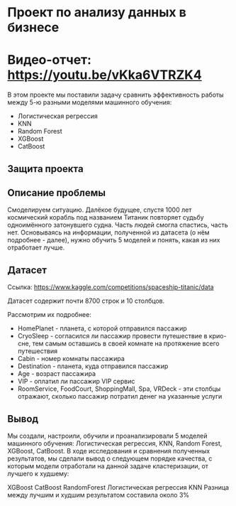 # Проект по анализу данных в бизнесе
# Видео-отчет: https://youtu.be/vKka6VTRZK4

В этом проекте мы поставили задачу сравнить эффективность работы между 5-ю разными моделями машинного обучения: 
- Логистическая регрессия
- KNN
- Random Forest
- XGBoost
- CatBoost

## Защита проекта

## Описание проблемы
Смоделируем ситуацию. Далёкое будущее, спустя 1000 лет космический корабль под названием Титаник повторяет судьбу одноимённого затонувшего судна. Часть людей смогла спастись, часть нет. Основываясь на информации, полученной из датасета (о нём подробнее - далее), нужно обучить 5 моделей и понять, какая из них отработает лучше.

## Датасет
Ссылка: https://www.kaggle.com/competitions/spaceship-titanic/data

Датасет содержит почти 8700 строк и 10 столбцов.

Рассмотрим их подробнее:

- HomePlanet - планета, с которой отправился пассажир
- CryoSleep - согласился ли пассажир провести путешествие в крио-сне, тем самым оставшись в своей комнате на протяжение всего путешествия
- Cabin - номер комнаты пассажира
- Destination - планета, куда отправился пассажир
- Age - возраст пассажира
- VIP - оплатил ли пассажир VIP сервис
- RoomService, FoodCourt, ShoppingMall, Spa, VRDeck - эти столбцы отражают, сколько пассажир потратил денег на указанные услуги

## Вывод
Мы создали, настроили, обучили и проанализировали 5 моделей машинного обучения: Логистическая регрессия, KNN, Random Forest, XGBoost, CatBoost. В ходе исследования и сравнения полученных результатов, мы сделали вывод о следующем порядке качества, с которым модели отработали на данной задаче кластеризации, от лучшего к худшему:

XGBoost
CatBoost
RandomForest
Логистическая регрессия
KNN
Разница между лучшим и худшим результатом составила около 3%
